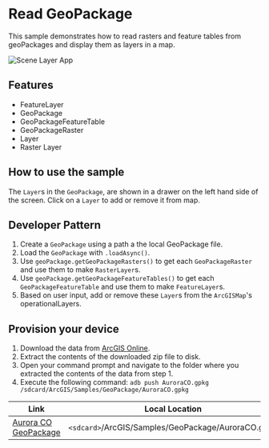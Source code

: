 # Read GeoPackage

This sample demonstrates how to read rasters and feature tables from geoPackages and display them as layers in a map.

![Scene Layer App](scene-layer.png)

## Features

* FeatureLayer
* GeoPackage
* GeoPackageFeatureTable
* GeoPackageRaster
* Layer
* Raster Layer

## How to use the sample

The `Layer`s in the `GeoPackage`, are shown in a drawer on the left hand side of the screen. Click on a `Layer` to add or remove it from map.

## Developer Pattern

1. Create a `GeoPackage` using a path a the local GeoPackage file.
1. Load the `GeoPackage` with `.loadAsync()`.
1. Use `geoPackage.getGeoPackageRasters()` to get each `GeoPackageRaster` and use them to make `RasterLayer`s.
1. Use `geoPackage.getGeoPackageFeatureTables()` to get each `GeoPackageFeatureTable` and use them to make `FeatureLayer`s.
1. Based on user input, add or remove these `Layer`s from the `ArcGISMap`'s operationalLayers.

## Provision your device
1. Download the data from [ArcGIS Online](https://www.arcgis.com/home/item.html?id=68ec42517cdd439e81b036210483e8e7).
1. Extract the contents of the downloaded zip file to disk.
1. Open your command prompt and navigate to the folder where you extracted the contents of the data from step 1.
1. Execute the following command: `adb push AuroraCO.gpkg /sdcard/ArcGIS/Samples/GeoPackage/AuroraCO.gpkg`

Link | Local Location
---------|-------|
|[Aurora CO GeoPackage](https://www.arcgis.com/home/item.html?id=68ec42517cdd439e81b036210483e8e7)| `<sdcard>`/ArcGIS/Samples/GeoPackage/AuroraCO.gpkg|